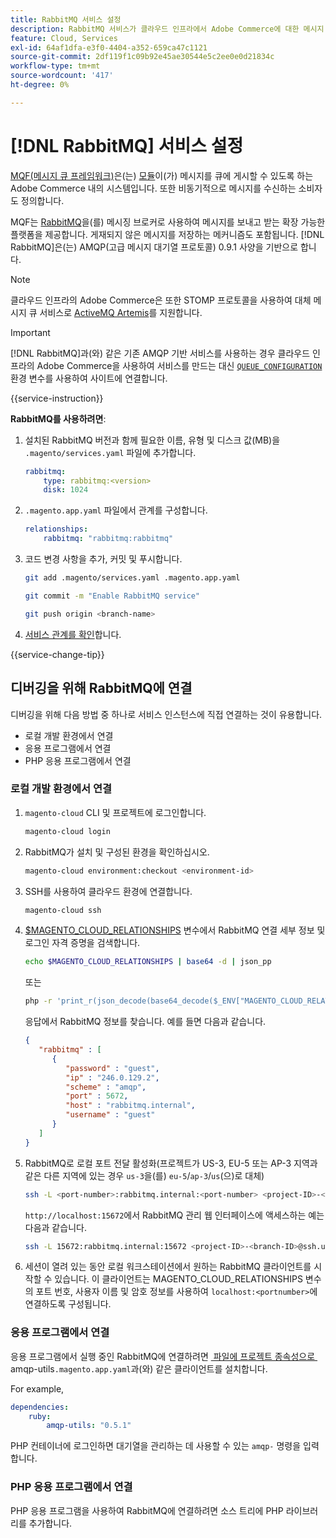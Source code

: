 ```yaml
---
title: RabbitMQ 서비스 설정
description: RabbitMQ 서비스가 클라우드 인프라에서 Adobe Commerce에 대한 메시지 대기열을 관리할 수 있도록 하는 방법을 알아봅니다.
feature: Cloud, Services
exl-id: 64af1dfa-e3f0-4404-a352-659ca47c1121
source-git-commit: 2df119f1c09b92e45ae30544e5c2ee0e0d21834c
workflow-type: tm+mt
source-wordcount: '417'
ht-degree: 0%

---
```


# [!DNL RabbitMQ] 서비스 설정

[MQF(메시지 큐 프레임워크)](https://experienceleague.adobe.com/docs/commerce-operations/configuration-guide/message-queues/message-queue-framework.html?lang=ko)은(는) [모듈](https://experienceleague.adobe.com/ko/docs/commerce-operations/implementation-playbook/glossary#module)이(가) 메시지를 큐에 게시할 수 있도록 하는 Adobe Commerce 내의 시스템입니다. 또한 비동기적으로 메시지를 수신하는 소비자도 정의합니다.

MQF는 [RabbitMQ](https://www.rabbitmq.com/)을(를) 메시징 브로커로 사용하여 메시지를 보내고 받는 확장 가능한 플랫폼을 제공합니다. 게재되지 않은 메시지를 저장하는 메커니즘도 포함됩니다. [!DNL RabbitMQ]은(는) AMQP(고급 메시지 대기열 프로토콜) 0.9.1 사양을 기반으로 합니다.

>[!NOTE]
>
>클라우드 인프라의 Adobe Commerce은 또한 STOMP 프로토콜을 사용하여 대체 메시지 큐 서비스로 [ActiveMQ Artemis](activemq.md)를 지원합니다.

>[!IMPORTANT]
>
>[!DNL RabbitMQ]과(와) 같은 기존 AMQP 기반 서비스를 사용하는 경우 클라우드 인프라의 Adobe Commerce을 사용하여 서비스를 만드는 대신 [`QUEUE_CONFIGURATION`](../environment/variables-deploy.md#queue_configuration) 환경 변수를 사용하여 사이트에 연결합니다.

{{service-instruction}}

**RabbitMQ를 사용하려면**:

1. 설치된 RabbitMQ 버전과 함께 필요한 이름, 유형 및 디스크 값(MB)을 `.magento/services.yaml` 파일에 추가합니다.

   ```yaml
   rabbitmq:
       type: rabbitmq:<version>
       disk: 1024
   ```

1. `.magento.app.yaml` 파일에서 관계를 구성합니다.

   ```yaml
   relationships:
       rabbitmq: "rabbitmq:rabbitmq"
   ```

1. 코드 변경 사항을 추가, 커밋 및 푸시합니다.

   ```bash
   git add .magento/services.yaml .magento.app.yaml
   ```

   ```bash
   git commit -m "Enable RabbitMQ service"
   ```

   ```bash
   git push origin <branch-name>
   ```

1. [서비스 관계를 확인](services-yaml.md#service-relationships)합니다.

{{service-change-tip}}

## 디버깅을 위해 RabbitMQ에 연결

디버깅을 위해 다음 방법 중 하나로 서비스 인스턴스에 직접 연결하는 것이 유용합니다.

- 로컬 개발 환경에서 연결
- 응용 프로그램에서 연결
- PHP 응용 프로그램에서 연결

### 로컬 개발 환경에서 연결

1. `magento-cloud` CLI 및 프로젝트에 로그인합니다.

   ```bash
   magento-cloud login
   ```

1. RabbitMQ가 설치 및 구성된 환경을 확인하십시오.

   ```bash
   magento-cloud environment:checkout <environment-id>
   ```

1. SSH를 사용하여 클라우드 환경에 연결합니다.

   ```bash
   magento-cloud ssh
   ```

1. [$MAGENTO_CLOUD_RELATIONSHIPS](../application/properties.md#relationships) 변수에서 RabbitMQ 연결 세부 정보 및 로그인 자격 증명을 검색합니다.

   ```bash
   echo $MAGENTO_CLOUD_RELATIONSHIPS | base64 -d | json_pp
   ```

   또는

   ```bash
   php -r 'print_r(json_decode(base64_decode($_ENV["MAGENTO_CLOUD_RELATIONSHIPS"])));'
   ```

   응답에서 RabbitMQ 정보를 찾습니다. 예를 들면 다음과 같습니다.

   ```json
   {
      "rabbitmq" : [
         {
            "password" : "guest",
            "ip" : "246.0.129.2",
            "scheme" : "amqp",
            "port" : 5672,
            "host" : "rabbitmq.internal",
            "username" : "guest"
         }
      ]
   }
   ```

1. RabbitMQ로 로컬 포트 전달 활성화(프로젝트가 US-3, EU-5 또는 AP-3 지역과 같은 다른 지역에 있는 경우 ``us-3``을(를) ``eu-5``/``ap-3``/``us``(으)로 대체)

   ```bash
   ssh -L <port-number>:rabbitmq.internal:<port-number> <project-ID>-<branch-ID>@ssh.us.magentosite.cloud
   ```

   `http://localhost:15672`에서 RabbitMQ 관리 웹 인터페이스에 액세스하는 예는 다음과 같습니다.

   ```bash
   ssh -L 15672:rabbitmq.internal:15672 <project-ID>-<branch-ID>@ssh.us.magentosite.cloud
   ```

1. 세션이 열려 있는 동안 로컬 워크스테이션에서 원하는 RabbitMQ 클라이언트를 시작할 수 있습니다. 이 클라이언트는 MAGENTO_CLOUD_RELATIONSHIPS 변수의 포트 번호, 사용자 이름 및 암호 정보를 사용하여 `localhost:<portnumber>`에 연결하도록 구성됩니다.

### 응용 프로그램에서 연결

응용 프로그램에서 실행 중인 RabbitMQ에 연결하려면 [&#x200B; 파일에 프로젝트 종속성으로 &#x200B;](https://github.com/dougbarth/amqp-utils)amqp-utils`.magento.app.yaml`과(와) 같은 클라이언트를 설치합니다.

For example,

```yaml
dependencies:
    ruby:
        amqp-utils: "0.5.1"
```

PHP 컨테이너에 로그인하면 대기열을 관리하는 데 사용할 수 있는 `amqp-` 명령을 입력합니다.

### PHP 응용 프로그램에서 연결

PHP 응용 프로그램을 사용하여 RabbitMQ에 연결하려면 소스 트리에 PHP 라이브러리를 추가합니다.
